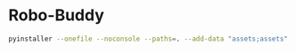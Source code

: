 Robo-Buddy
===============================================

```bash
pyinstaller --onefile --noconsole --paths=. --add-data "assets;assets" gui.py
```
